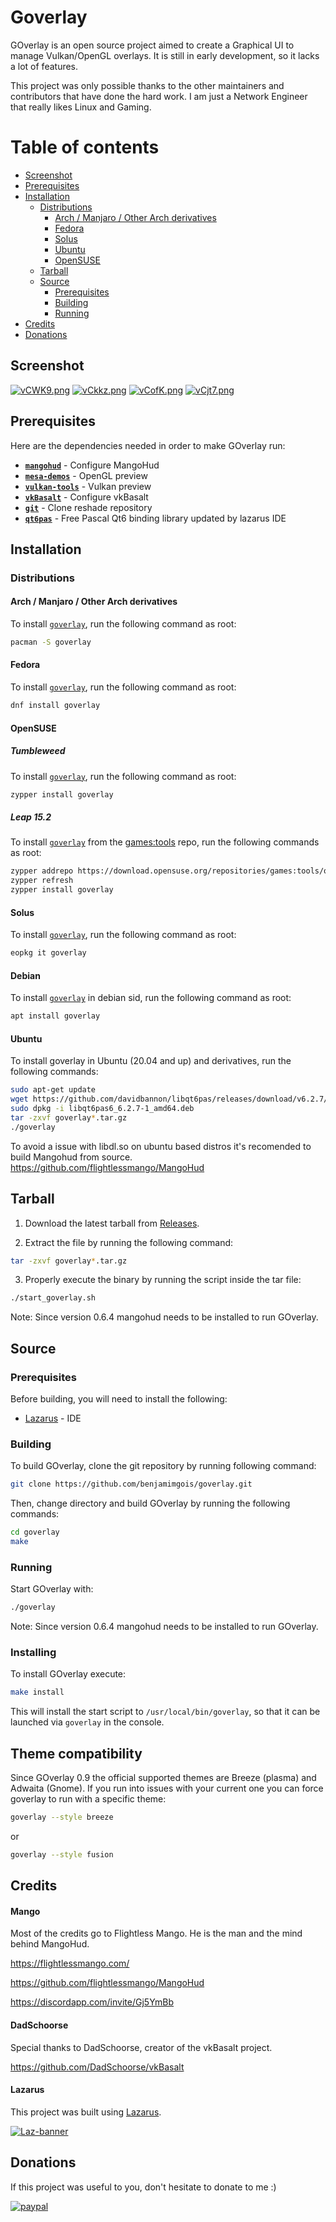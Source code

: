 # Goverlay

GOverlay is an open source project aimed to create a Graphical UI to manage Vulkan/OpenGL overlays. It is still in early development, so it lacks a lot of features.

This project was only possible thanks to the other maintainers and contributors that have done the hard work. I am just a Network Engineer that really likes Linux and Gaming.

Table of contents
=================

 - [Screenshot](#screenshot)
 - [Prerequisites](#prerequisites)
 - [Installation](#installation)
	- [Distributions](#distributions)
		- [Arch / Manjaro / Other Arch derivatives](#arch--manjaro--other-arch-derivatives)
		- [Fedora](#fedora)
		- [Solus](#solus)
		- [Ubuntu](#ubuntu)
		- [OpenSUSE](#opensuse)
	- [Tarball](#tarball)
	- [Source](#source)
		- [Prerequisites](#prerequisites-1)
		- [Building](#building)
		- [Running](#running)
 - [Credits](#credits)
 - [Donations](#donations)

## Screenshot

<a href="https://imgbb.host/vCWK9"><img src="https://imgbb.host/images/vCWK9.png" alt="vCWK9.png" border="0" /></a>
<a href="https://imgbb.host/vCkkz"><img src="https://imgbb.host/images/vCkkz.png" alt="vCkkz.png" border="0"></a>
<a href="https://imgbb.host/vCofK"><img src="https://imgbb.host/images/vCofK.png" alt="vCofK.png" border="0"></a>
<a href="https://imgbb.host/vCjt7"><img src="https://imgbb.host/images/vCjt7.png" alt="vCjt7.png" border="0"></a>

## Prerequisites

Here are the dependencies needed in order to make GOverlay run:

 - [**`mangohud`**](https://github.com/flightlessmango/MangoHud) - Configure MangoHud
 - [**`mesa-demos`**](https://github.com/freedesktop/mesa-demos) - OpenGL preview
 - [**`vulkan-tools`**](https://github.com/LunarG/VulkanTools) - Vulkan preview
 - [**`vkBasalt`**](https://github.com/DadSchoorse/vkBasalt) - Configure vkBasalt
 - [**`git`**](https://github.com/git/git) - Clone reshade repository
 - [**`qt6pas`**](https://gitlab.com/freepascal.org/lazarus/lazarus/-/tree/main/lcl/interfaces/qt6/cbindings) - Free Pascal Qt6 binding library updated by lazarus IDE

## Installation 

### Distributions

#### Arch / Manjaro / Other Arch derivatives

To install [`goverlay`](https://archlinux.org/packages/extra/x86_64/goverlay/), run the following command as root:
```bash
pacman -S goverlay
```

#### Fedora

To install [`goverlay`](https://fedora.pkgs.org/31/fedora-updates-x86_64/goverlay-0.2.3-1.fc31.x86_64.rpm.html), run the following command as root:

```bash
dnf install goverlay
```

#### OpenSUSE

##### Tumbleweed

To install [`goverlay`](https://build.opensuse.org/package/show/openSUSE%3AFactory/goverlay), run the following command as root:

```bash
zypper install goverlay
```

##### Leap 15.2

To install [`goverlay`](https://build.opensuse.org/package/show/games%3Atools/goverlay) from the [games:tools](https://build.opensuse.org/project/show/games:tools) repo, run the following commands as root:

```bash
zypper addrepo https://download.opensuse.org/repositories/games:tools/openSUSE_Leap_15.2/games:tools.repo
zypper refresh
zypper install goverlay
```


#### Solus

To install [`goverlay`](https://dev.getsol.us/source/goverlay/), run the following command as root:

```bash
eopkg it goverlay
```

#### Debian

To install [`goverlay`](https://packages.debian.org/sid/amd64/goverlay/download) in debian sid, run the following command as root:

```bash
apt install goverlay
```

#### Ubuntu

To install goverlay in Ubuntu (20.04 and up) and derivatives, run the following commands:

```bash
sudo apt-get update
wget https://github.com/davidbannon/libqt6pas/releases/download/v6.2.7/libqt6pas6_6.2.7-1_amd64.deb
sudo dpkg -i libqt6pas6_6.2.7-1_amd64.deb
tar -zxvf goverlay*.tar.gz
./goverlay
```

To avoid a issue with libdl.so on ubuntu based distros it's recomended to build Mangohud from source.
https://github.com/flightlessmango/MangoHud

## Tarball

1. Download the latest tarball from [Releases](https://github.com/benjamimgois/goverlay/releases).

2. Extract the file by running the following command:

```bash
tar -zxvf goverlay*.tar.gz
```

3. Properly execute the binary by running the script inside the tar file:

```bash
./start_goverlay.sh
```

Note: Since version 0.6.4 mangohud needs to be installed to run GOverlay.

## Source

### Prerequisites

Before building, you will need to install the following:

 - [Lazarus](https://gitlab.com/freepascal.org/lazarus/lazarus) - IDE

### Building

To build GOverlay, clone the git repository by running following command:

```bash
git clone https://github.com/benjamimgois/goverlay.git
```

Then, change directory and build GOverlay by running the following commands:

```bash
cd goverlay
make
```

### Running

Start GOverlay with:

```bash
./goverlay
```

Note: Since version 0.6.4 mangohud needs to be installed to run GOverlay.

### Installing

To install GOverlay execute:

```bash
make install
```

This will install the start script to `/usr/local/bin/goverlay`, so that it can be launched via `goverlay` in the console. 


## Theme compatibility

Since GOverlay 0.9 the official supported themes are Breeze (plasma) and Adwaita (Gnome). If you run into issues with your current one you can force goverlay to run with a specific theme:

```bash
goverlay --style breeze
```
or
```bash
goverlay --style fusion
```

## Credits

#### Mango

Most of the credits go to Flightless Mango. He is the man and the mind behind MangoHud.

https://flightlessmango.com/

https://github.com/flightlessmango/MangoHud

https://discordapp.com/invite/Gj5YmBb

#### DadSchoorse

Special thanks to DadSchoorse, creator of the vkBasalt project.

https://github.com/DadSchoorse/vkBasalt


#### Lazarus

This project was built using [Lazarus](https://www.lazarus-ide.org/).

<a href="hhttps://www.lazarus-ide.org/"><img src="https://i.ibb.co/9ykXNtw/Laz-banner.png" alt="Laz-banner" border="0"></a>

## Donations

If this project was useful to you, don't hesitate to donate to me :)

[![paypal](https://www.paypalobjects.com/en_US/i/btn/btn_donateCC_LG.gif)](https://www.paypal.com/cgi-bin/webscr?cmd=_s-xclick&hosted_button_id=Q5EYYEJ5NSJAU&source=url)

